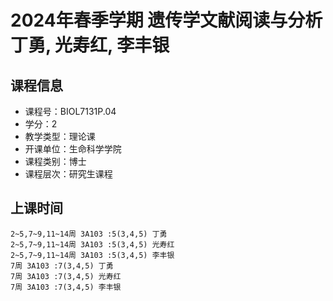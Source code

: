 # 2024年春季学期 遗传学文献阅读与分析 丁勇, 光寿红, 李丰银






## 课程信息

- 课程号：BIOL7131P.04
- 学分：2
- 教学类型：理论课
- 开课单位：生命科学学院
- 课程类别：博士
- 课程层次：研究生课程

## 上课时间

```
2~5,7~9,11~14周 3A103 :5(3,4,5) 丁勇
2~5,7~9,11~14周 3A103 :5(3,4,5) 光寿红
2~5,7~9,11~14周 3A103 :5(3,4,5) 李丰银
7周 3A103 :7(3,4,5) 丁勇
7周 3A103 :7(3,4,5) 光寿红
7周 3A103 :7(3,4,5) 李丰银
```

